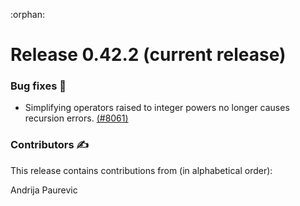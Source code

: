 :orphan:

# Release 0.42.2 (current release)

<h3>Bug fixes 🐛</h3>

* Simplifying operators raised to integer powers no longer causes recursion errors.
  [(#8061)](https://github.com/PennyLaneAI/pennylane/pull/8061)

<h3>Contributors ✍️</h3>

This release contains contributions from (in alphabetical order):

Andrija Paurevic